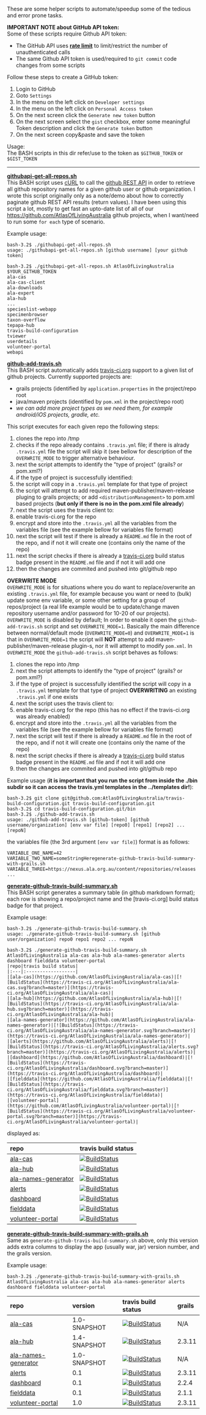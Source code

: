 These are some helper scripts to automate/speedup some of the tedious and error prone tasks.

**IMPORTANT NOTE about GitHub API token:**  
Some of these scripts require Github API token:
- The GitHub API uses **[rate limit](https://developer.github.com/v3/rate_limit/)** to limit/restrict the number of unauthenticated calls
- The same Github API token is used/required to `git commit` code changes from some scripts

Follow these steps to create a GitHub token:  
1. Login to GitHub
2. Goto `Settings`
3. In the menu on the left click on `Developer settings`
4. In the menu on the left click on `Personal Access token`
5. On the next screen click the `Generate new token` button
6. On the next screen select the `gist` checkbox, enter some meaningful Token description and click the `Generate token` button
7. On the next screen copy&paste and save the token

Usage:  
The BASH scripts in this dir refer/use to the token as `$GITHUB_TOKEN` or `$GIST_TOKEN`

---

**[githubapi-get-all-repos.sh](githubapi-get-all-repos.sh)**  
This BASH script uses [cURL](https://curl.haxx.se) to call the [github REST API](https://developer.github.com/v3) in order to retrieve all github repository names for a given github user or github organization. I wrote this script originally only as a note/demo about how to correctly paginate github REST API results (return values).
I have been using this script a lot, mostly to get fast an upto-date list of all of our https://github.com/AtlasOfLivingAustralia github projects, when I want/need to run some `for each` type of scenario. 

Example usage:
```
bash-3.2$ ./githubapi-get-all-repos.sh
usage: ./githubapi-get-all-repos.sh [github username] [your github token]
```
```
bash-3.2$ ./githubapi-get-all-repos.sh AtlasOfLivingAustralia $YOUR_GITHUB_TOKEN
ala-cas
ala-cas-client
ala-downloads
ala-expert
ala-hub
...
specieslist-webapp
specimenbrowser
taxon-overflow
tepapa-hub
travis-build-configuration
tviewer
userdetails
volunteer-portal
webapi
```

**[github-add-travis.sh](github-add-travis.sh)**  
This BASH script automatically adds [travis-ci.org](https://travis-ci.org) support to a given list of github projects. Currently supported projects are:
- grails projects (identified by `application.properties` in the project/repo root
- java/maven projects (identified by `pom.xml` in the project/repo root)
- *we can add more project types as we need them, for example android/iOS projects, gradle, etc.*

This script executes for each given repo the following steps:

1. clones the repo into /tmp
2. checks if the repo already contains `.travis.yml` file; if there is alrady `.travis.yml` file the script will skip it (see bellow for description of the `OVERWRITE_MODE` to trigger alternative behaviour.
3. next the script attempts to identify the "type of project" (grails? or pom.xml?)
4. if the type of project is successfully identified:
  1. the script will copy in a `.travis.yml` template for that type of project
  2. the script will attempt to add required maven-publisher/maven-release pluging to grails projects; or add `<distributionManagement>` to pom.xml based projects (**but only if there is no <distributionManagement> in the pom.xml file already**)
5. next the script uses the travis client to:
  1. enable travis-ci.org for the repo
  2. encrypt and store into the `.travis.yml` all the variables from the variables file (see the example bellow for variables file format)
6. next the script will test if there is already a `README.md` file in the root of the repo, and if not it will create one (contains only the name of the repo)
7. next the script checks if there is already a [travis-ci.org](https://travis-ci.org) build status badge present in the `README.md` file and if not it will add one
8. then the changes are commited and pushed into git/github repo

**OVERWRITE MODE**  
`OVERWRITE_MODE` is for situations where you do want to replace/overwrite an existing `.travis.yml` file, for example because you want or need to (bulk) update some env variable, or some other setting for a group of repos/project (a real life example would be to update/change maven repository username and/or password for 10-20 of our projects). 
`OVERWRITE_MODE` is disabled by default; In order to enable it open the `github-add-travis.sh` script and set `OVERWRITE_MODE=1`. Basically the main difference between normal/default mode (`OVERWRITE_MODE=0`) and `OVERWRITE_MODE=1` is that in `OVERWRITE_MODE=1` the script will **NOT** attempt to add maven-publisher/maven-release plugin-s, nor it will attempt to modify `pom.xml`.
In `OVERWRITE_MODE` the `github-add-travis.sh` script behaves as follows:

1. clones the repo into /tmp
2. next the script attempts to identify the "type of project" (grails? or pom.xml?)
3. if the type of project is successfully identified the script will copy in a `.travis.yml` template for that type of project **OVERWRITING** an existing `.travis.yml` if one exists
4. next the script uses the travis client to:
  1. enable travis-ci.org for the repo (this has no effect if the travis-ci.org was already enabled)
  2. encrypt and store into the `.travis.yml` all the variables from the variables file (see the example bellow for variables file format)
5. next the script will test if there is already a `README.md` file in the root of the repo, and if not it will create one (contains only the name of the repo)
6. next the script checks if there is already a [travis-ci.org](https://travis-ci.org) build status badge present in the `README.md` file and if not it will add one
7. then the changes are commited and pushed into git/github repo

Example usage (**it is important that you run the script from inside the ./bin subdir so it can access the travis.yml templates in the ../templates dir!**):
```
bash-3.2$ git clone git@github.com:AtlasOfLivingAustralia/travis-build-configuration.git travis-build-configuration.git
bash-3.2$ cd travis-build-configuration.git/bin
bash-3.2$ ./github-add-travis.sh
usage: ./github-add-travis.sh [github-token] [github username/organization] [env var file] [repo0] [repo1] [repo2] ... [repoN]
```
the variables file (the 3rd argument `[env var file]`) format is as follows:
```
VARIABLE_ONE_NAME=42
VARIABLE_TWO_NAME=someStringHeregenerate-github-travis-build-summary-with-grails.sh
VARIABLE_THREE=https://nexus.ala.org.au/content/repositories/releases
...
```

**[generate-github-travis-build-summary.sh](generate-github-travis-build-summary.sh)**  
This BASH script generates a summary table (in github markdown format); each row is showing a repo/project name and the [travis-ci.org] build status badge for that project.

Example usage:
```
bash-3.2$ ./generate-github-travis-build-summary.sh
usage: ./generate-github-travis-build-summary.sh [github user/organization] repo0 repo1 repo2 ... repoN
```
```
bash-3.2$ ./generate-github-travis-build-summary.sh AtlasOfLivingAustralia ala-cas ala-hub ala-names-generator alerts dashboard fielddata volunteer-portal
|repo|travis build status|
|:---|:------------------|
|[ala-cas](https://github.com/AtlasOfLivingAustralia/ala-cas)|[![BuildStatus](https://travis-ci.org/AtlasOfLivingAustralia/ala-cas.svg?branch=master)](https://travis-ci.org/AtlasOfLivingAustralia/ala-cas)|
|[ala-hub](https://github.com/AtlasOfLivingAustralia/ala-hub)|[![BuildStatus](https://travis-ci.org/AtlasOfLivingAustralia/ala-hub.svg?branch=master)](https://travis-ci.org/AtlasOfLivingAustralia/ala-hub)|
|[ala-names-generator](https://github.com/AtlasOfLivingAustralia/ala-names-generator)|[![BuildStatus](https://travis-ci.org/AtlasOfLivingAustralia/ala-names-generator.svg?branch=master)](https://travis-ci.org/AtlasOfLivingAustralia/ala-names-generator)|
|[alerts](https://github.com/AtlasOfLivingAustralia/alerts)|[![BuildStatus](https://travis-ci.org/AtlasOfLivingAustralia/alerts.svg?branch=master)](https://travis-ci.org/AtlasOfLivingAustralia/alerts)|
|[dashboard](https://github.com/AtlasOfLivingAustralia/dashboard)|[![BuildStatus](https://travis-ci.org/AtlasOfLivingAustralia/dashboard.svg?branch=master)](https://travis-ci.org/AtlasOfLivingAustralia/dashboard)|
|[fielddata](https://github.com/AtlasOfLivingAustralia/fielddata)|[![BuildStatus](https://travis-ci.org/AtlasOfLivingAustralia/fielddata.svg?branch=master)](https://travis-ci.org/AtlasOfLivingAustralia/fielddata)|
|[volunteer-portal](https://github.com/AtlasOfLivingAustralia/volunteer-portal)|[![BuildStatus](https://travis-ci.org/AtlasOfLivingAustralia/volunteer-portal.svg?branch=master)](https://travis-ci.org/AtlasOfLivingAustralia/volunteer-portal)|
```
displayed as:

|repo|travis build status|
|:---|:------------------|
|[ala-cas](https://github.com/AtlasOfLivingAustralia/ala-cas)|[![BuildStatus](https://travis-ci.org/AtlasOfLivingAustralia/ala-cas.svg?branch=master)](https://travis-ci.org/AtlasOfLivingAustralia/ala-cas)|
|[ala-hub](https://github.com/AtlasOfLivingAustralia/ala-hub)|[![BuildStatus](https://travis-ci.org/AtlasOfLivingAustralia/ala-hub.svg?branch=master)](https://travis-ci.org/AtlasOfLivingAustralia/ala-hub)|
|[ala-names-generator](https://github.com/AtlasOfLivingAustralia/ala-names-generator)|[![BuildStatus](https://travis-ci.org/AtlasOfLivingAustralia/ala-names-generator.svg?branch=master)](https://travis-ci.org/AtlasOfLivingAustralia/ala-names-generator)|
|[alerts](https://github.com/AtlasOfLivingAustralia/alerts)|[![BuildStatus](https://travis-ci.org/AtlasOfLivingAustralia/alerts.svg?branch=master)](https://travis-ci.org/AtlasOfLivingAustralia/alerts)|
|[dashboard](https://github.com/AtlasOfLivingAustralia/dashboard)|[![BuildStatus](https://travis-ci.org/AtlasOfLivingAustralia/dashboard.svg?branch=master)](https://travis-ci.org/AtlasOfLivingAustralia/dashboard)|
|[fielddata](https://github.com/AtlasOfLivingAustralia/fielddata)|[![BuildStatus](https://travis-ci.org/AtlasOfLivingAustralia/fielddata.svg?branch=master)](https://travis-ci.org/AtlasOfLivingAustralia/fielddata)|
|[volunteer-portal](https://github.com/AtlasOfLivingAustralia/volunteer-portal)|[![BuildStatus](https://travis-ci.org/AtlasOfLivingAustralia/volunteer-portal.svg?branch=master)](https://travis-ci.org/AtlasOfLivingAustralia/volunteer-portal)|

**[generate-github-travis-build-summary-with-grails.sh](generate-github-travis-build-summary-with-grails.sh)**  
Same as `generate-github-travis-build-summary.sh` above, only this version adds extra columns to display the app (usually war, jar) version number, and the grails version.

Example usage:
```
bash-3.2$ ./generate-github-travis-build-summary-with-grails.sh AtlasOfLivingAustralia ala-cas ala-hub ala-names-generator alerts dashboard fielddata volunteer-portal
```

|repo|version|travis build status|grails|
|:---|:------|:------------------|:-----|
|[ala-cas](https://github.com/AtlasOfLivingAustralia/ala-cas)|1.0-SNAPSHOT|[![BuildStatus](https://travis-ci.org/AtlasOfLivingAustralia/ala-cas.svg?branch=master)](https://travis-ci.org/AtlasOfLivingAustralia/ala-cas)|N/A|
|[ala-hub](https://github.com/AtlasOfLivingAustralia/ala-hub)|1.4-SNAPSHOT|[![BuildStatus](https://travis-ci.org/AtlasOfLivingAustralia/ala-hub.svg?branch=master)](https://travis-ci.org/AtlasOfLivingAustralia/ala-hub)|2.3.11|
|[ala-names-generator](https://github.com/AtlasOfLivingAustralia/ala-names-generator)|1.0-SNAPSHOT|[![BuildStatus](https://travis-ci.org/AtlasOfLivingAustralia/ala-names-generator.svg?branch=master)](https://travis-ci.org/AtlasOfLivingAustralia/ala-names-generator)|N/A|
|[alerts](https://github.com/AtlasOfLivingAustralia/alerts)|0.1|[![BuildStatus](https://travis-ci.org/AtlasOfLivingAustralia/alerts.svg?branch=master)](https://travis-ci.org/AtlasOfLivingAustralia/alerts)|2.3.11|
|[dashboard](https://github.com/AtlasOfLivingAustralia/dashboard)|0.1|[![BuildStatus](https://travis-ci.org/AtlasOfLivingAustralia/dashboard.svg?branch=master)](https://travis-ci.org/AtlasOfLivingAustralia/dashboard)|2.2.4|
|[fielddata](https://github.com/AtlasOfLivingAustralia/fielddata)|0.1|[![BuildStatus](https://travis-ci.org/AtlasOfLivingAustralia/fielddata.svg?branch=master)](https://travis-ci.org/AtlasOfLivingAustralia/fielddata)|2.1.1|
|[volunteer-portal](https://github.com/AtlasOfLivingAustralia/volunteer-portal)|1.0|[![BuildStatus](https://travis-ci.org/AtlasOfLivingAustralia/volunteer-portal.svg?branch=master)](https://travis-ci.org/AtlasOfLivingAustralia/volunteer-portal)|2.3.11|
